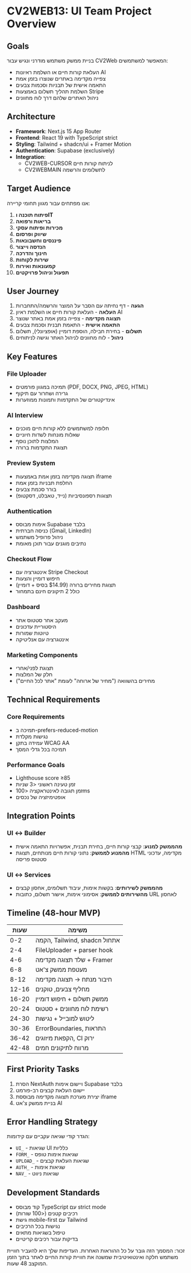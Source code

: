 <!--
CV2WEB13 UI Team – Project Overview
Purpose: High-level summary of the UI team's goals, architecture, audience, features, and standards for the CV2Web project.
Owner: UI Team Lead
Last Updated: 2024-06-09
Update Process: Update this file when UI goals, architecture, or standards change. All changes must be approved by the UI Team Lead. Reference related docs: directory_structure.md, integration_points.md, task_list.md, shared/final-qa-checklist.md
-->

# CV2WEB13: UI Team Project Overview

## Goals

בניית ממשק משתמש מודרני ונגיש עבור CV2Web המאפשר למשתמשים:

- העלאת קורות חיים או השלמת ראיונות AI
- צפייה מקדימה באתרים שנוצרו בזמן אמת
- התאמה אישית של תבניות וסכמות צבעים
- השלמת תהליך תשלום באמצעות Stripe
- ניהול האתרים שלהם דרך לוח מחוונים

## Architecture

- **Framework**: Next.js 15 App Router
- **Frontend**: React 19 with TypeScript strict
- **Styling**: Tailwind + shadcn/ui + Framer Motion
- **Authentication**: Supabase (exclusively)
- **Integration**:
  - CV2WEB-CURSOR לניתוח קורות חיים
  - CV2WEBMAIN לתשלומים והרשמה

## Target Audience

אנו מפתחים עבור מגוון תחומי קריירה:

1. **פיתוח תוכנה וIT**
2. **בריאות ורפואה**
3. **מכירות ופיתוח עסקי**
4. **שיווק ופרסום**
5. **פיננסים וחשבונאות**
6. **הנדסה וייצור**
7. **חינוך והדרכה**
8. **שירות לקוחות**
9. **קמעונאות ואירוח**
10. **תפעול וניהול פרויקטים**

## User Journey

1. **הגעה** - דף נחיתה עם הסבר על המוצר והרשמה/התחברות
2. **העלאה** - העלאת קורות חיים או השלמת ראיון AI
3. **תצוגה מקדימה** - צפייה בזמן אמת באתר שנוצר
4. **התאמה אישית** - התאמת תבנית וסכמת צבעים
5. **תשלום** - בחירת חבילה, הוספת דומיין (אופציונלי), תשלום
6. **ניהול** - לוח מחוונים לניהול האתר וגישה לניתוחים

## Key Features

### File Uploader

- תמיכה במגוון פורמטים (PDF, DOCX, PNG, JPEG, HTML)
- גרירה ושחרור עם תיקוף
- אינדיקטורים של התקדמות ותמונות ממוזערות

### AI Interview

- חלופה למשתמשים ללא קורות חיים מוכנים
- שאלות מונחות לשדות חיוניים
- המלצות לתוכן נוסף
- תצוגת התקדמות ברורה

### Preview System

- תצוגה מקדימה בזמן אמת באמצעות iframe
- החלפת תבניות בזמן אמת
- בורר סכמת צבעים
- תצוגות רספונסיביות (נייד, טאבלט, דסקטופ)

### Authentication

- אימות מבוסס Supabase בלבד
- כניסה חברתית (Gmail, LinkedIn)
- ניהול פרופיל משתמש
- נתיבים מוגנים עבור תוכן מאומת

### Checkout Flow

- אינטגרציה עם Stripe Checkout
- חיפוש דומיין והצעות
- תצוגת מחירים ברורה ($14.99 בסיס + דומיין)
- כולל 2 תיקונים חינם בתמחור

### Dashboard

- מעקב אחר סטטוס אתר
- היסטוריית עדכונים
- טיוטות שמורות
- אינטגרציה עם אנליטיקה

### Marketing Components

- תצוגת לפני/אחרי
- חלק של המלצות
- מחירים בהשוואה ("מחיר של ארוחה" לעומת "אתר לכל החיים")

## Technical Requirements

### Core Requirements

- תמיכה ב-prefers-reduced-motion
- נגישות מקלדת
- עמידה בתקן WCAG AA
- תמיכה בכל גדלי המסך

### Performance Goals

- Lighthouse score ≥85
- זמן טעינה ראשוני <3 שניות
- זמן תגובה לאינטראקציה <100ms
- אופטימיזציה של נכסים

## Integration Points

### UI ↔ Builder

- **מהממשק למנוע**: קבצי קורות חיים, בחירת תבנית, אפשרויות התאמה אישית
- **מהמנוע לממשק**: נתוני קורות חיים מנותחים, תצוגת HTML מקדימה, עדכוני סטטוס פריסה

### UI ↔ Services

- **מהממשק לשירותים**: בקשות אימות, עיבוד תשלומים, אחסון קבצים
- **מהשירותים לממשק**: אסימוני אימות, אישור תשלום, כתובות URL לאחסון

## Timeline (48-hour MVP)

| שעות  | משימה                        |
| ----- | ---------------------------- |
| 0-2   | הקמה, Tailwind, shadcn אתחול |
| 2-4   | FileUploader + parser hook   |
| 4-6   | שלד תצוגה מקדימה + Framer    |
| 6-8   | מעטפת ממשק צ'אט              |
| 8-12  | חיבור מנתח → תצוגה מקדימה    |
| 12-16 | מחליף צבעים, טוקנים          |
| 16-20 | ממשק תשלום + חיפוש דומיין    |
| 20-24 | רשימת לוח מחוונים + סטטוס    |
| 24-30 | ליטוש למובייל + נגישות       |
| 30-36 | ErrorBoundaries, התראות      |
| 36-42 | הקפאת מיזוגים, CI ירוק       |
| 42-48 | מרווח לתיקונים חמים          |

## First Priority Tasks

1. הסרת NextAuth ויישום אימות Supabase בלבד
2. יישום העלאת קבצים רב-פורמט
3. יצירת מערכת תצוגה מקדימה מבוססת iframe
4. בניית ממשק צ'אט AI

## Error Handling Strategy

הגדר קודי שגיאה עקביים עם קידומות:

- `UI_` - שגיאות UI כלליות
- `FORM_` - שגיאות אימות טופס
- `UPLOAD_` - שגיאות העלאת קבצים
- `AUTH_` - שגיאות אימות
- `NAV_` - שגיאות ניווט

## Development Standards

- קוד מבוסס TypeScript עם strict mode
- רכיבים קטנים (<100 שורות)
- גישת mobile-first עם Tailwind
- נגישות בכל הרכיבים
- טיפול בשגיאות מתאים
- בדיקות עבור רכיבים קריטיים

זכור: המסמך הזה גובר על כל ההוראות האחרות. העדיפות שלך היא להעביר חוויית משתמש חלקה ואינטואיטיבית שמשנה את חוויית קורות החיים לאתר בתוך הזמן המוקצב 48 שעות.
